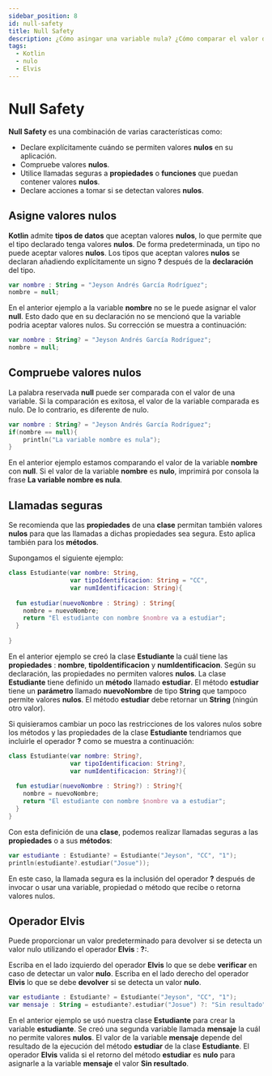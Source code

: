 ```yaml
---
sidebar_position: 8
id: null-safety
title: Null Safety
description: ¿Cómo asingar una variable nula? ¿Cómo comparar el valor de una variable con null? ¿Qué es el operador Elvis?
tags:
  - Kotlin
  - nulo
  - Elvis
---
```


# Null Safety

**Null Safety** es una combinación de varias características como:

- Declare explícitamente cuándo se permiten valores **nulos** en su aplicación.
- Compruebe valores **nulos**.
- Utilice llamadas seguras a **propiedades** o **funciones** que puedan contener valores **nulos**.
- Declare acciones a tomar si se detectan valores **nulos**.

## Asigne valores nulos

**Kotlin** admite **tipos de datos** que aceptan valores **nulos**, lo que permite que el tipo declarado tenga valores **nulos**. De forma predeterminada, un tipo no puede aceptar valores **nulos**. Los tipos que aceptan valores **nulos** se declaran añadiendo explícitamente un signo **?** después de la **declaración** del tipo.

```kotlin
var nombre : String = "Jeyson Andrés García Rodríguez";
nombre = null;
```

En el anterior ejemplo a la variable **nombre** no se le puede asignar el valor **null**. Esto dado que en su declaración no se mencionó que la variable podria aceptar valores nulos. Su corrección se muestra a continuación:

```kotlin
var nombre : String? = "Jeyson Andrés García Rodríguez";
nombre = null;
```

## Compruebe valores nulos

La palabra reservada **null** puede ser comparada con el valor de una variable. Si la comparación es exitosa, el valor de la variable comparada es nulo. De lo contrario, es diferente de nulo. 

```kotlin
var nombre : String? = "Jeyson Andrés García Rodríguez";
if(nombre == null){
    println("La variable nombre es nula");
}
```

En el anterior ejemplo estamos comparando el valor de la variable **nombre** con **null**. Si el valor de la variable **nombre** es **nulo**, imprimirá por consola la frase **La variable nombre es nula**. 

## Llamadas seguras

Se recomienda que las **propiedades** de una **clase** permitan también valores **nulos** para que las llamadas a dichas propiedades sea segura. Esto aplica también para los **métodos**.

Supongamos el siguiente ejemplo:

```kotlin
class Estudiante(var nombre: String, 
                 var tipoIdentificacion: String = "CC", 
                 var numIdentificacion: String){
  
  fun estudiar(nuevoNombre : String) : String{
    nombre = nuevoNombre;
    return "El estudiante con nombre $nombre va a estudiar";
  }
  
}
```

En el anterior ejemplo se creó la clase **Estudiante** la cuál tiene las **propiedades** : **nombre**, **tipoIdentificacion** y **numIdentificacion**. Según su declaración, las propiedades no permiten valores **nulos**. La clase **Estudiante** tiene definido un **método** llamado **estudiar**. El método **estudiar** tiene un **parámetro** llamado **nuevoNombre** de tipo **String** que tampoco permite valores **nulos**. El método **estudiar** debe retornar un **String** (ningún otro valor). 

Si quisieramos cambiar un poco las restricciones de los valores nulos sobre los métodos y las propiedades de la clase **Estudiante** tendriamos que incluirle el operador **?** como se muestra a continuación:

```kotlin
class Estudiante(var nombre: String?, 
                 var tipoIdentificacion: String?, 
                 var numIdentificacion: String?){
  
  fun estudiar(nuevoNombre : String?) : String?{
    nombre = nuevoNombre;
    return "El estudiante con nombre $nombre va a estudiar";
  }
}
```

Con esta definición de una **clase**, podemos realizar llamadas seguras a las **propiedades** o a sus **métodos**:

```kotlin
var estudiante : Estudiante? = Estudiante("Jeyson", "CC", "1");
println(estudiante?.estudiar("Josue"));
```

En este caso, la llamada segura es la inclusión del operador **?** después de invocar o usar una variable, propiedad o método que recibe o retorna valores nulos. 

## Operador Elvis

Puede proporcionar un valor predeterminado para devolver si se detecta un valor nulo utilizando el operador **Elvis** :  **?:**.

Escriba en el lado izquierdo del operador **Elvis** lo que se debe **verificar** en caso de detectar un valor **nulo**. Escriba en el lado derecho del operador **Elvis** lo que se debe **devolver** si se detecta un valor **nulo**.

```kotlin
var estudiante : Estudiante? = Estudiante("Jeyson", "CC", "1");
var mensaje : String = estudiante?.estudiar("Josue") ?: "Sin resultado"; 
```

En el anterior ejemplo se usó nuestra clase **Estudiante** para crear la variable **estudiante**. Se creó una segunda variable llamada **mensaje** la cuál no permite valores **nulos**. El valor de la variable **mensaje** depende del resultado de la ejecución del método **estudiar** de la clase **Estudiante**. El operador **Elvis** valida si el retorno del método **estudiar** es **nulo** para asignarle a la variable **mensaje** el valor **Sin resultado**. 
